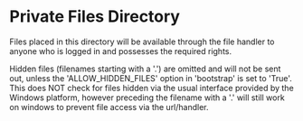 Private Files Directory
===

Files placed in this directory will be available through the file handler to anyone who is logged in and possesses the required rights.

Hidden files (filenames starting with a '.') are omitted and will not be sent out, unless the 'ALLOW_HIDDEN_FILES' option in 'bootstrap' is set to 'True'. This does NOT check for files hidden via the usual interface provided by the Windows platform, however preceding the filename with a '.' will still work on windows to prevent file access via the url/handler.